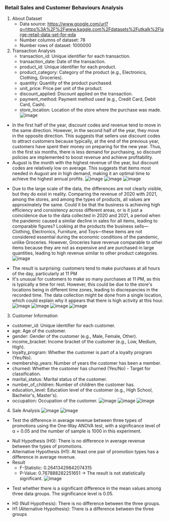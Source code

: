 ### Retail Sales and Customer Behaviours Analysis
1. About Dataset
   - Data source: https://www.google.com/url?q=https%3A%2F%2Fwww.kaggle.com%2Fdatasets%2Futkalk%2Flarge-retail-data-set-for-eda 
   - Number columns of dataset:  78 
   - Number rows of dataset:  1000000 
2. Transaction Analysis
   - transaction_id: Unique identifier for each transaction.
   - transaction_date: Date of the transaction.
   - product_id: Unique identifier for each product.
   - product_category: Category of the product (e.g., Electronics, Clothing, Groceries).
   - quantity: Quantity of the product purchased.
   - unit_price: Price per unit of the product.
   - discount_applied: Discount applied on the transaction.
   - payment_method: Payment method used (e.g., Credit Card, Debit Card, Cash).
   - store_location: Location of the store where the purchase was made.
   ![image](https://github.com/user-attachments/assets/0d2020d6-2dc6-4c48-a011-76e69a84dcd0)
* In the first half of the year, discount codes and revenue tend to move in the same direction. However, in the second half of the year, they move in the opposite direction. This suggests that sellers use discount codes to attract customers because typically, at the end of the previous year, customers have spent their money on preparing for the new year. Thus, in the first six months, there is less demand for purchasing, so discount policies are implemented to boost revenue and achieve profitability.
* August is the month with the highest revenue of the year, but discount codes are relatively low on average. This suggests that items most needed in August are in high demand, making it an optimal time to achieve the highest annual profits.
![image](https://github.com/user-attachments/assets/77052651-a48a-4403-a0fd-0df7381c8da6)
![image](https://github.com/user-attachments/assets/9781499e-46c1-4278-a2d3-e95e02714343)
![image](https://github.com/user-attachments/assets/abf59a7c-389e-4e72-8d35-5f1de2b7b56c)
- Due to the large scale of the data, the differences are not clearly visible, but they do exist in reality. Comparing the revenue of 2020 with 2021, among the stores, and among the types of products, all values are approximately the same. Could it be that the business is achieving high efficiency and consistency across different areas, or is it just a coincidence due to the data collected in 2020 and 2021, a period when the pandemic caused a similar decline in sales for all items, leading to comparable figures? Looking at the products the business sells—Clothing, Electronics, Furniture, and Toys—these items are not considered essential during the economic conditions of the pandemic, unlike Groceries. However, Groceries have revenue comparable to other items because they are not as expensive and are purchased in large quantities, leading to high revenue similar to other product categories.
![image](https://github.com/user-attachments/assets/759ecaa0-dcaa-4dad-9322-b742ecbb0e5a)
* The result is surprising: customers tend to make purchases at all hours of the day, particularly at 11 PM
* It's unusual for customers to make so many purchases at 11 PM, as this is typically a time for rest. However, this could be due to the store's locations being in different time zones, leading to discrepancies in the recorded time. The data collection might be done from a single location, which could explain why it appears that there is high activity at this hour.
![image](https://github.com/user-attachments/assets/235d49a7-e41d-40ae-bfd1-8ce5470fa9c6)
![image](https://github.com/user-attachments/assets/feaaadf9-04cf-447b-9f54-682ca23f54ac)
![image](https://github.com/user-attachments/assets/8fa00e85-8f07-4d0c-88a0-ebe02cc2ed0a)
![image](https://github.com/user-attachments/assets/b171272c-3655-4997-a652-9ee8d83fa236)
3. Customer Information
  - customer_id: Unique identifier for each customer.
  - age: Age of the customer.
  - gender: Gender of the customer (e.g., Male, Female, Other).
  - income_bracket: Income bracket of the customer (e.g., Low, Medium, High).
  - loyalty_program: Whether the customer is part of a loyalty program (Yes/No).
  - membership_years: Number of years the customer has been a member.
  - churned: Whether the customer has churned (Yes/No) - Target for classification.
  - marital_status: Marital status of the customer.
  - number_of_children: Number of children the customer has.
  - education_level: Education level of the customer (e.g., High School, Bachelor's, Master's).
  - occupation: Occupation of the customer.
  ![image](https://github.com/user-attachments/assets/69b33a5e-f1f1-43ef-986f-a34f5c570ed3)
  ![image](https://github.com/user-attachments/assets/e19c1700-c64e-4e9f-be7a-98ec1661036a)
  ![image](https://github.com/user-attachments/assets/0e40187d-8165-4a67-a627-7fb3793481ca)
4. Sale Analysis
  ![image](https://github.com/user-attachments/assets/ff07d1d3-d766-42a4-a84f-9c2c193212ba)
  ![image](https://github.com/user-attachments/assets/1484a583-4c85-4cb0-85c0-0f8922e994e2)

- Test the difference in average revenue between three types of promotions using the One-Way ANOVA test, with a significance level of α = 0.05 and the number of sample is 1000 in this experiment.
* Null Hypothesis (H0): There is no difference in average revenue between the types of promotions.
* Alternative Hypothesis (H1): At least one pair of promotion types has a difference in average revenue.
* Result
  - F-Statistic: 0.26413429842074315
  - P-Value: 0.767888282251651
  -> The result is not statistically significant.
  ![image](https://github.com/user-attachments/assets/9adc3f51-86c2-4ac9-9d51-672677e36902)
- Test whether there is a significant difference in the mean values among three data groups. The significance level is 0.05.
* H0 (Null Hypothesis): There is no difference between the three groups.
* H1 (Alternative Hypothesis): There is a difference between the three groups






